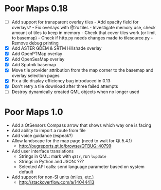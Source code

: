 Poor Maps 0.18
==============

 * [ ] Add support for transparent overlay tiles
       - Add opacity field for overlays?
       - Fix overlays with @2x tiles
       - Investigate memory use, check amount of tiles to keep in memory
       - Check that cover tiles work (or limit to basemap)
       - Check if http.py needs changes made to tilesource.py
       - Remove debug printing
 * [X] Add ASTER GDEM & SRTM Hillshade overlay
 * [X] Add OpenPTMap overlay
 * [X] Add OpenSeaMap overlay
 * [X] Add Sputnik basemap
 * [X] Move tile provider attribution from the map corner
       to the basemap and overlay selection pages
 * [X] Fix a tile display efficiency bug introduced in 0.13
 * [X] Don't retry a tile download after three failed attempts
 * [ ] Destroy dynamically created QML objects when no longer used

Poor Maps 1.0
=============

 * Add a QtSensors Compass arrow that shows which way one is facing
 * Add ability to import a route from file
 * Add voice guidance (espeak?)
 * Allow landscape for the map page (need to wait for Qt 5.4.1)
   - <http://bugreports.qt.io/browse/QTBUG-40799>
 * Add user interface translations
   - Strings in QML: mark with `qStr`, run `lupdate`
   - Strings in Python and JSON: ???
   - Selected API calls: send language parameter based on system default
 * Add support for non-SI units (miles, etc.)
   - <http://stackoverflow.com/a/14044413>
